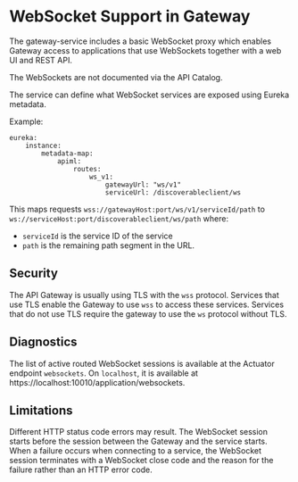 # WebSocket Support in Gateway

The gateway-service includes a basic WebSocket proxy which enables Gateway access to applications that use WebSockets together with a web UI and REST API.

The WebSockets are not documented via the API Catalog.

The service can define what WebSocket services are exposed using Eureka metadata.

Example:

    eureka:
        instance:
            metadata-map:
                apiml:
                    routes:
                        ws_v1:
                            gatewayUrl: "ws/v1"
                            serviceUrl: /discoverableclient/ws

This maps requests `wss://gatewayHost:port/ws/v1/serviceId/path` to `ws://serviceHost:port/discoverableclient/ws/path` 
where:

* `serviceId` is the service ID of the service
* `path` is the remaining path segment in the URL.

## Security

The API Gateway is usually using TLS with the `wss` protocol. Services that use TLS enable the Gateway to use `wss` to access these services. Services that do not use TLS require the gateway to use the `ws` protocol without TLS.

## Diagnostics 

The list of active routed WebSocket sessions is available at the Actuator endpoint `websockets`. On `localhost`, it is available at https://localhost:10010/application/websockets.

## Limitations

Different HTTP status code errors may result. The WebSocket session starts before the session between the Gateway and the service starts. When a failure occurs when connecting to a service, the WebSocket session terminates with a WebSocket close code and the reason for the failure rather than an HTTP error code.
